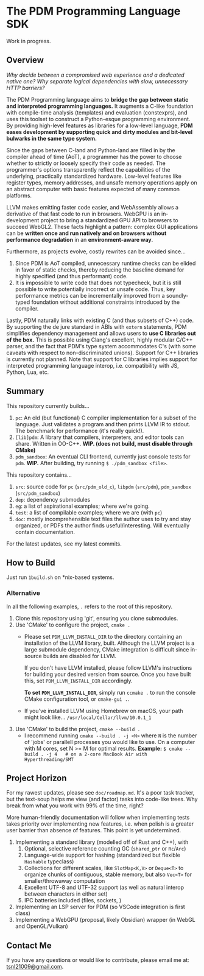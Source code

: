 # The PDM Programming Language SDK

Work in progress.

## Overview

*Why decide between a compromised web experience and a dedicated native one?*
*Why separate logical dependencies with slow, unnecessary HTTP barriers?*

The PDM Programming language aims to **bridge the gap between static and interpreted programming languages.**
It augments a C-like foundation with compile-time analysis (templates) and evaluation (constexprs), and
uses this toolset to construct a Python-esque programming environment. By providing high-level features
as libraries for a low-level language, 
**PDM eases development by supporting quick and dirty modules and bit-level bulwarks in the same type system.**

Since the gaps between C-land and Python-land are filled in by the compiler ahead of time (AoT), a
programmer has the power to choose whether to strictly or loosely specify their code as needed.
The programmer's options transparently reflect the capabilities of the underlying, practically
standardized hardware. Low-level features like register types, memory addresses, and unsafe memory
operations apply on an abstract computer with basic features expected of many common platforms.

LLVM makes emitting faster code easier, and WebAssembly allows a derivative of that fast code to run in browsers.
WebGPU is an in-development project to bring a standardized GPU API to browsers to succeed WebGL2.
These facts highlight a pattern: complex GUI applications can be 
**written once and run natively and on browsers without performance degradation** in an 
**environment-aware way**. 

Furthermore, as projects evolve, costly rewrites can be avoided since...
1. Since PDM is AoT compiled, unnecessary runtime checks can be elided in favor of static checks, thereby 
   reducing the baseline demand for highly specified (and thus performant) code.
2. It is impossible to write code that does not typecheck, but it is still possible to write potentially incorrect or unsafe code. Thus, key performance metrics can be incrementally improved from a soundly-typed foundation without additional constraints introduced by the compiler.

Lastly, PDM naturally links with existing C (and thus subsets of C++) code. By supporting the de jure standard
in ABIs with `extern` statements, PDM simplifies dependency management and allows users to 
**use C libraries out of the box.** This is possible using Clang's excellent, highly modular C/C++ parser,
and the fact that PDM's type system accommodates C's (with some caveats with respect to non-discriminated unions).
Support for C++ libraries is currently not planned.
Note that support for C libraries implies support for interpreted programming language interop, i.e. compatibility with JS, Python, Lua, etc.

## Summary

This repository currently builds...
1. `pc`: An old (but functional) C compiler implementation for a subset of the language. Just validates a program 
   and then prints LLVM IR to stdout. The benchmark for performance (it's really quick!).
2. `[lib]pdm`: A library that compilers, interpreters, and editor tools can share. Written in OO-C++. **WIP. (does not build, must disable through CMake)**
3. `pdm_sandbox`: An eventual CLI frontend, currently just console tests for `pdm`. **WIP.**
After building, try running `$ ./pdm_sandbox <file>`.

This repository contains...
1. `src`: source code for `pc` (`src/pdm_old_c`), `libpdm` (`src/pdm`), `pdm_sandbox` (`src/pdm_sandbox`)
2. `dep`: dependency submodules
3. `eg`: a list of aspirational examples; where we're going.
4. `test`: a list of compilable examples; where we are (with `pc`)
5. `doc`: mostly incomprehensible text files the author uses to try and stay organized, or PDFs the author finds useful/interesting. Will eventually contain documentation.

For the latest updates, see my latest commits.


## How to Build

Just run `1build.sh` on *nix-based systems.

### Alternative

In all the following examples, `.` refers to the root of this repository.

1. Clone this repository using 'git', ensuring you clone submodules.
2. Use 'CMake' to configure the project, `cmake .`
   - Please set `PDM_LLVM_INSTALL_DIR` to the directory containing an installation of the LLVM library, built.
     Although the LLVM project is a large submodule dependency, CMake integration is difficult since in-source
     builds are disabled for LLVM.

     If you don't have LLVM installed, please follow LLVM's instructions for building your desired version from 
     source. Once you have built this, set `PDM_LLVM_INSTALL_DIR` accordingly.
   
     **To set `PDM_LLVM_INSTALL_DIR`**, simply run `ccmake .` to run the console CMake configuration tool, or 
     `cmake-gui .`.

   - If you've installed LLVM using Homebrew on macOS, your path might look like...
      `/usr/local/Cellar/llvm/10.0.1_1`
3. Use 'CMake' to build the project, `cmake --build .`
   - I recommend running `cmake --build . -j <N>` where `N` is the number of 'jobs' or parallell processes you
     would like to use. On a computer with M cores, set N >= M for optimal results.
     **Example:** `$ cmake --build . -j 4   # on a 2-core MacBook Air with Hyperthreading/SMT`


## Project Horizon

For my rawest updates, please see `doc/roadmap.md`. It's a poor task tracker, but the text-soup helps me view (and factor)
tasks into code-like trees. Why break from what you work with 99% of the time, right?

More human-friendly documentation will follow when implementing tests takes priority over implementing new features, i.e.
when polish is a greater user barrier than absence of features. This point is yet undetermined.

1. Implementing a standard library (modelled off of Rust and C++), with
   1. Optional, selective reference counting GC (`shared_ptr` or `Rc`/`Arc`)
   2. Language-wide support for hashing (standardized but flexible `Hashable` typeclass)
   3. Collections for different scales, like `SlotMap<K,V>` or `Deque<T>` to organize
      chunks of contiguous, stable memory, but also `Vec<T>` for smaller/throwaway 
      computation
   4. Excellent UTF-8 and UTF-32 support (as well as natural interop between characters in either set)
   5. IPC batteries included (files, sockets, )
2. Implementing an LSP server for PDM (so VSCode integration is first class) 
3. Implementing a WebGPU (proposal, likely Obsidian) wrapper (in WebGL and OpenGL/Vulkan)

## Contact Me

If you have any questions or would like to contribute, please email me at: [tsnl21009@gmail.com](mailto:tsnl21009@gmail.com).
